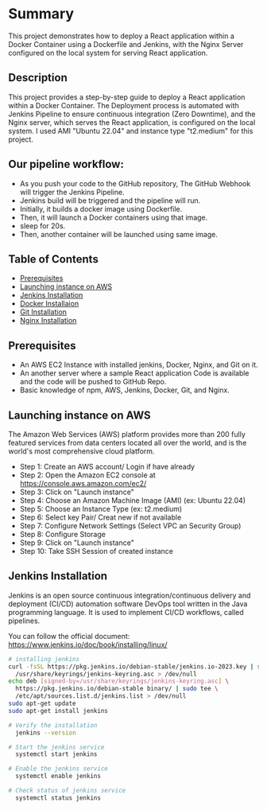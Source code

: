 # Summary

This project demonstrates how to deploy a React application within a Docker Container using a Dockerfile and Jenkins, with the Nginx Server configured on the local system for serving React application.

## Description

This project provides a step-by-step guide to deploy a React application within a Docker Container. The Deployment process is automated with Jenkins Pipeline to ensure continuous integration (Zero Downtime), and the Nginx server, which serves the React application, is configured on the local system. I used AMI "Ubuntu 22.04" and instance type "t2.medium" for this project.
  
## Our pipeline workflow:
 
- As you push your code to the GitHub repository, The GitHub Webhook will trigger the Jenkins Pipeline.
- Jenkins build will be triggered and the pipeline will run.
- Initially, it builds a docker image using Dockerfile.
- Then, it will launch a Docker containers using that image.
- sleep for 20s.
- Then, another container will be launched using same image.


## Table of Contents

- [Prerequisites](#prerequisites)  
- [Launching instance on AWS](#launching-instance-on-aws)
- [Jenkins Installation](#jenkins-installation)
- [Docker Installaion](#docker-installation)
- [Git Installation](#git-installation)
- [Nginx Installation](#nginx-installation)

## Prerequisites

* An AWS EC2 Instance with installed jenkins, Docker, Nginx, and Git on it.
* An another server where a sample React application Code is available and the code will be pushed to GitHub Repo.
* Basic knowledge of npm, AWS,  Jenkins, Docker, Git, and Nginx.

## Launching instance on AWS

The Amazon Web Services (AWS) platform provides more than 200 fully featured services from data centers located all over the world, and is the world's most comprehensive cloud platform.

- Step 1: Create an AWS account/ Login if have already
- Step 2: Open the Amazon EC2 console at https://console.aws.amazon.com/ec2/ 
- Step 3: Click on "Launch instance"
- Step 4: Choose an Amazon Machine Image (AMI) (ex: Ubuntu 22.04)
- Step 5: Choose an Instance Type (ex: t2.medium)
- Step 6: Select key Pair/ Creat new if not available
- Step 7: Configure Network Settings (Select VPC an Security Group)
- Step 8: Configure Storage
- Step 9: Click on "Launch instance"
- Step 10: Take SSH Session of created instance 

## Jenkins Installation

Jenkins is an open source continuous integration/continuous delivery and deployment (CI/CD) automation software DevOps tool written in the Java programming language. It is used to implement CI/CD workflows, called pipelines.


You can follow the official document:
  https://www.jenkins.io/doc/book/installing/linux/ 

```bash
# installing jenkins 
curl -fsSL https://pkg.jenkins.io/debian-stable/jenkins.io-2023.key | sudo tee \
  /usr/share/keyrings/jenkins-keyring.asc > /dev/null
echo deb [signed-by=/usr/share/keyrings/jenkins-keyring.asc] \
  https://pkg.jenkins.io/debian-stable binary/ | sudo tee \
  /etc/apt/sources.list.d/jenkins.list > /dev/null
sudo apt-get update
sudo apt-get install jenkins
```
```bash
# Verify the installation
  jenkins --version
```
```bash
# Start the jenkins service
  systemctl start jenkins
```
```bash
# Enable the jenkins service
  systemctl enable jenkins
```
```bash
# Check status of jenkins service
  systemctl status jenkins
